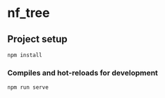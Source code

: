 # nf_tree

## Project setup
```
npm install
```

### Compiles and hot-reloads for development
```
npm run serve
```
